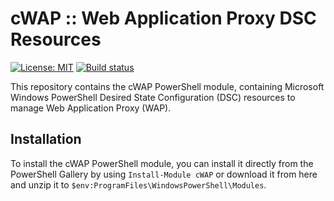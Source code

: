 # cWAP :: Web Application Proxy DSC Resources
[![License: MIT](https://img.shields.io/badge/License-MIT-yellow.svg)](https://opensource.org/licenses/MIT)
[![Build status](https://ci.appveyor.com/api/projects/status/v08om7yqbjldskr1?svg=true)](https://ci.appveyor.com/project/baldator/cwap)


This repository contains the cWAP PowerShell module, containing Microsoft Windows PowerShell Desired State Configuration (DSC) resources to manage Web Application Proxy (WAP).

## Installation
To install the cWAP PowerShell module, you can install it directly from the PowerShell Gallery by using `Install-Module cWAP` or download it from here and unzip it to `$env:ProgramFiles\WindowsPowerShell\Modules`.
